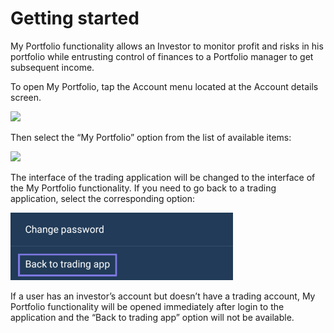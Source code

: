 # Getting started

My Portfolio functionality allows an Investor to monitor profit and risks in his portfolio while entrusting control of finances to a Portfolio manager to get subsequent income.

To open My Portfolio, tap the Account menu located at the Account details screen.

![](https://lh5.googleusercontent.com/0Ms59d0m8MbzcR1hsIFYoi0PZXF_Mf_bPUCtpQA0Hoq4pyA2CfpQHyCo_9hCY1SOT8VUOaqXYzJFbQGSEVmmlk9ehQhB9AbXBfWHGB_IfIP3hNrQyr8YG1pzfgMKXdrwvPqVJojL)

Then select the “My Portfolio” option from the list of available items:

![](https://lh6.googleusercontent.com/5xeHaGMYcBfk6kN0VQx9w8zxz5pE9NNoCcnzRGotFoPPKR1i6yhou6arYIsRolcy_xgMLpYir1axMLcYG863ZIo97YEPamxXy6pN79dvuCp00o0nCbo9tb3z3flLw5q9Tvik5Y0G)

The interface of the trading application will be changed to the interface of the My Portfolio functionality. If you need to go back to a trading application, select the corresponding option:

![](../../../../.gitbook/assets/image-2%20%284%29%20%283%29.png)

If a user has an investor’s account but doesn’t have a trading account, My Portfolio functionality will be opened immediately after login to the application and the “Back to trading app” option will not be available.

